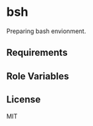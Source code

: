 bsh
===

Preparing bash envionment.

Requirements
------------


Role Variables
--------------


License
-------

MIT

